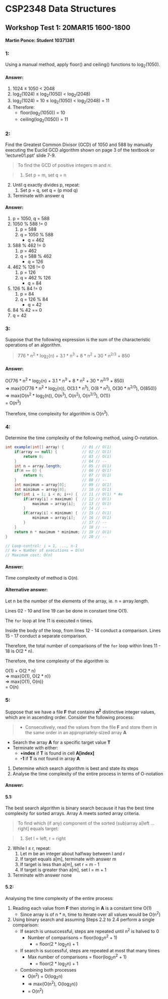 # CSP2348 Data Structures

## Workshop Test 1: 20MAR15 1600-1800

#### Martin Ponce: Student 10371381  

### 1:

Using a manual method, apply floor() and ceiling() functions to log<sub>2</sub>(1050).

#### Answer:

1. 1024 &le; 1050 < 2048
2. log<sub>2</sub>(1024) &le; log<sub>2</sub>(1050) < log<sub>2</sub>(2048)
3. log<sub>2</sub>(1024) = 10 &le; log<sub>2</sub>(1050) < log<sub>2</sub>(2048) = 11
4. Therefore:
	- floor(log<sub>2</sub>(1050)) = 10
	- ceiling(log<sub>2</sub>(1050)) = 11

### 2:

Find the Greatest Common Divisor (GCD) of 1050 and 588 by manually executing the Euclid GCD algorithm shown on page 3 of the textbook or 'lecture01.ppt' slide 7-9.

>To find the GCD of positive integers m and n:

>1. Set p = m, set q = n
2. Until q exactly divides p, repeat:
	1. Set p = q, set q = (p mod q)
3. Terminate with answer q

#### Answer:

1. p = 1050, q = 588
2. 1050 % 588 != 0
	1. p = 588
	2. q = 1050 % 588
		- q = 462
3. 588 % 462 != 0
	1. p = 462
	2. q = 588 % 462
		- q = 126
4. 462 % 126 != 0
	1. p = 126
	2. q = 462 % 126
		- q = 84
5. 126 % 84 != 0
	1. p = 84
	2. q = 126 % 84
		- q = 42
5. 84 % 42 == 0
6. q = 42

### 3:

Suppose that the following expression is the sum of the characteristic operations of an algorithm.

>776 \* n<sup>2</sup> \* log<sub>2</sub>(n) + 3.1 \* n<sup>3</sup> + 8 \* n<sup>2</sup> + 30 \* n<sup>2/3</sup> + 850

#### Answer:

O(776 \* n<sup>2</sup> \* log<sub>2</sub>(n) + 3.1 \* n<sup>3</sup> + 8 \* n<sup>2</sup> + 30 \* n<sup>2/3</sup> + 850)  
&rArr; max{O(776 \* n<sup>2</sup> \* log<sub>2</sub>(n)), O(3.1 \* n<sup>3</sup>), O(8 \* n<sup>2</sup>), O(30 \* n<sup>2/3</sup>), O(850)}  
&rArr; max{O(n<sup>2</sup> \* log<sub>2</sub>(n)), O(n<sup>3</sup>), O(n<sup>2</sup>), O(n<sup>2/3</sup>), O(1)}  
= O(n<sup>3</sup>)

Therefore, time complexity for algorithim is O(n<sup>3</sup>).

### 4:

Determine the time complexity of the following method, using O-notation.

``` java
int example(int[] array) {        // 01 // O(1)
	if(array == null) {           // 02 // O(1)
		return 0;                 // 03 // O(1)
	}                             // 04 // --
	int n = array.length;         // 05 // O(1)
	if(n == 0) {                  // 06 // O(1)
		return 0;                 // 07 // O(1)
	}                             // 08 // --
	int maximum = array[0];       // 09 // O(1)
	int minimum = array[0];       // 10 // O(1)
	for(int i = 1; i < n; i++) {  // 11 // O(1) * #e
		if(array[i] > maximum) {  // 12 // O(1)
			maximum = array[i];   // 13 // O(1)
		}                         // 14 // --
		if(array[i] < minimum) {  // 15 // O(1)
			minimum = array[i];   // 16 // O(1)
		}                         // 17 // --
	}                             // 18 // --
	return n * maximum * minimum; // 19 // O(1)
}                                 // 20 // --

// Loop-control: i = 1, ..., n-1
// #e = Number of executions = O(n)
// Maximum cost: O(n)
```

#### Answer:

Time complexity of method is O(n).

#### Alternative answer:

Let n be the number of the elements of the array, ie. n = array.length.

Lines 02 - 10 and line 19 can be done in constant time O(1).

The `for` loop at line 11 is executed n times.

Inside the body of the loop, from lines 12 - 14 conduct a comparison. Lines 15 - 17 conduct a separate comparison.

Therefore, the total number of comparisons of the `for` loop within lines 11 - 18 is O(2 \* n).

Therefore, the time complexity of the algorithm is:

O(1) + O(2 \* n)  
&rArr; max{O(1), O(2 \* n)}  
&rArr; max{O(1), O(n)}  
= O(n)

### 5:

Suppose that we have a file **F** that contains **n<sup>2</sup>** distinctive integer values, which are in ascending order. Consider the following process:

>- Consecutively, read the values from the file **F** and store them in the same order in an appropriately-sized array **A**
- Search the array **A** for a specific target value **T**
- Terminate with either:
	- **+index** if **T** is found in cell **A[index]**
	- **-1** if **T** is not found in array **A**

1. Determine which search algorithm is best and state its steps
2. Analyse the time complexity of the entire process in terms of O-notation

#### Answer:

#### 5.1:

The best search algorithm is binary search because it has the best time complexity for sorted arrays. Array A meets sorted array criteria.

>To find which (if any) component of the sorted (sub)array a[left ... right] equals target:

>1. Set l = left, r = right
2. While l &le; r, repeat:
	1. Let m be an integer about halfway between l and r
	2. If target equals a[m], terminate with answer m
	3. If target is less than a[m], set r = m - 1
	4. If target is greater than a[m], set l = m + 1
3. Terminate with answer none

#### 5.2:

Analysing the time complexity of the entire process:

1. Reading each value from **F** then storing in **A** is a constant time O(1)
	- Since array is of n \* n, time to iterate over all values would be O(n<sup>2</sup>)
2. Using binary search and assuming Steps 2.2 to 2.4 perform a single comparison:
	- If search is unsuccessful, steps are repeated until n<sup>2</sup> is halved to 0
		- Number of comparisons = floor(log<sub>2</sub>n<sup>2</sup> + 1)
			- = floor(2 \* log<sub>2</sub>n) + 1
	- If search is successful, steps are repeated at most that many times
		- Max number of comparisons = floor(log<sub>2</sub>n<sup>2</sup> + 1)
			- = floor(2 \* log<sub>2</sub>n) + 1
	- Combining both processes
		- O(n<sup>2</sup>) + O(log<sub>2</sub>n)
		- &rArr; max{O(n<sup>2</sup>), O(log<sub>2</sub>n)}
		- = O(n<sup>2</sup>)
